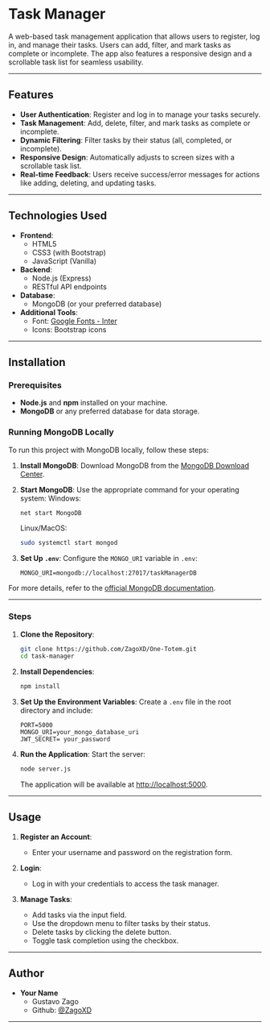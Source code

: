 
# Task Manager

A web-based task management application that allows users to register, log in, and manage their tasks. Users can add, filter, and mark tasks as complete or incomplete. The app also features a responsive design and a scrollable task list for seamless usability.

---

## Features

- **User Authentication**: Register and log in to manage your tasks securely.
- **Task Management**: Add, delete, filter, and mark tasks as complete or incomplete.
- **Dynamic Filtering**: Filter tasks by their status (all, completed, or incomplete).
- **Responsive Design**: Automatically adjusts to screen sizes with a scrollable task list.
- **Real-time Feedback**: Users receive success/error messages for actions like adding, deleting, and updating tasks.

---

## Technologies Used

- **Frontend**:
  - HTML5
  - CSS3 (with Bootstrap)
  - JavaScript (Vanilla)
- **Backend**:
  - Node.js (Express)
  - RESTful API endpoints
- **Database**:
  - MongoDB (or your preferred database)
- **Additional Tools**:
  - Font: [Google Fonts - Inter](https://fonts.google.com/specimen/Inter)
  - Icons: Bootstrap icons

---

## Installation

### Prerequisites
- **Node.js** and **npm** installed on your machine.
- **MongoDB** or any preferred database for data storage.


### Running MongoDB Locally

To run this project with MongoDB locally, follow these steps:

1. **Install MongoDB**:
   Download MongoDB from the [MongoDB Download Center](https://www.mongodb.com/try/download/community).

2. **Start MongoDB**:
   Use the appropriate command for your operating system:
   Windows:
   ```bash
   net start MongoDB
   ```
   Linux/MacOS:
   ```bash
   sudo systemctl start mongod
   ```

4. **Set Up `.env`**:
   Configure the `MONGO_URI` variable in `.env`:
   ```env
   MONGO_URI=mongodb://localhost:27017/taskManagerDB
   ```

For more details, refer to the [official MongoDB documentation](https://www.mongodb.com/docs/manual/).

---

### Steps
1. **Clone the Repository**:
   ```bash
   git clone https://github.com/ZagoXD/One-Totem.git
   cd task-manager
   ```

2. **Install Dependencies**:
   ```bash
   npm install
   ```

3. **Set Up the Environment Variables**:
   Create a `.env` file in the root directory and include:
   ```env
   PORT=5000
   MONGO_URI=your_mongo_database_uri
   JWT_SECRET= your_password
   ```

4. **Run the Application**:
   Start the server:
   ```bash
   node server.js
   ```
   The application will be available at [http://localhost:5000](http://localhost:5000).

---

## Usage

1. **Register an Account**:
   - Enter your username and password on the registration form.

2. **Login**:
   - Log in with your credentials to access the task manager.

3. **Manage Tasks**:
   - Add tasks via the input field.
   - Use the dropdown menu to filter tasks by their status.
   - Delete tasks by clicking the delete button.
   - Toggle task completion using the checkbox.

---

## Author

- **Your Name**  
  - Gustavo Zago
  - Github: [@ZagoXD](https://github.com/ZagoXD)  

---

